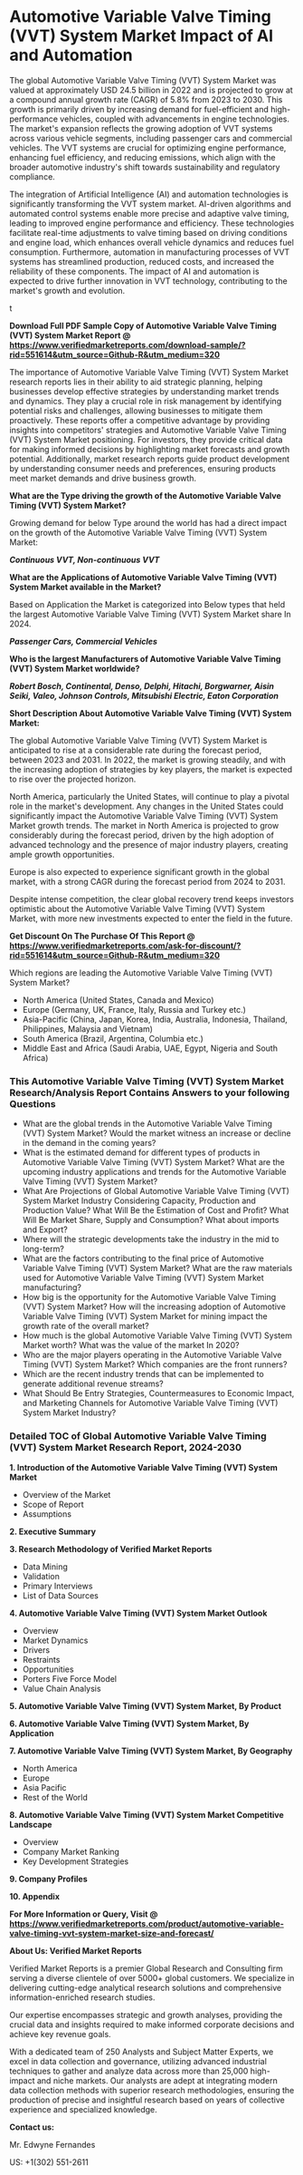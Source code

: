 <meta name="title" content="Global Automotive Variable Valve Timing (VVT) System Market Impact of AI and Automation"><meta name="description" content="The global Automotive Variable Valve Timing (VVT) System Market was valued at approximately USD 24.5 billion in 2022 and is projected to grow at a compound annual grow"><meta name="title" content="Automotive Variable Valve Timing (VVT) System Market Size, Share, Scope, Trends, Growth, Opportunities, Analysis, Forecast"><h1>Automotive Variable Valve Timing (VVT) System Market Impact of AI and Automation</h1><p>The global Automotive Variable Valve Timing (VVT) System Market was valued at approximately USD 24.5 billion in 2022 and is projected to grow at a compound annual growth rate (CAGR) of 5.8% from 2023 to 2030. This growth is primarily driven by increasing demand for fuel-efficient and high-performance vehicles, coupled with advancements in engine technologies. The market's expansion reflects the growing adoption of VVT systems across various vehicle segments, including passenger cars and commercial vehicles. The VVT systems are crucial for optimizing engine performance, enhancing fuel efficiency, and reducing emissions, which align with the broader automotive industry's shift towards sustainability and regulatory compliance.</p><p>The integration of Artificial Intelligence (AI) and automation technologies is significantly transforming the VVT system market. AI-driven algorithms and automated control systems enable more precise and adaptive valve timing, leading to improved engine performance and efficiency. These technologies facilitate real-time adjustments to valve timing based on driving conditions and engine load, which enhances overall vehicle dynamics and reduces fuel consumption. Furthermore, automation in manufacturing processes of VVT systems has streamlined production, reduced costs, and increased the reliability of these components. The impact of AI and automation is expected to drive further innovation in VVT technology, contributing to the market's growth and evolution.</p>t</p><p id="" class=""><strong>Download Full PDF Sample Copy of Automotive Variable Valve Timing (VVT) System Market Report @ <a href="https://www.verifiedmarketreports.com/download-sample/?rid=551614&utm_source=Github-R&utm_medium=320" target="_blank">https://www.verifiedmarketreports.com/download-sample/?rid=551614&utm_source=Github-R&utm_medium=320</a></strong></p><p>The importance of&nbsp;Automotive Variable Valve Timing (VVT) System Market research reports lies in their ability to aid strategic planning, helping businesses develop effective strategies by understanding market trends and dynamics. They play a crucial role in risk management by identifying potential risks and challenges, allowing businesses to mitigate them proactively. These reports offer a competitive advantage by providing insights into competitors' strategies and Automotive Variable Valve Timing (VVT) System Market positioning. For investors, they provide critical data for making informed decisions by highlighting market forecasts and growth potential. Additionally, market research reports guide product development by understanding consumer needs and preferences, ensuring products meet market demands and drive business growth.</p><p><strong>What are the&nbsp;Type driving the growth of the Automotive Variable Valve Timing (VVT) System Market?</strong></p><p id="" class="">Growing demand for below Type around the world has had a direct impact on the growth of the Automotive Variable Valve Timing (VVT) System Market:</p><em><strong>Continuous VVT, Non-continuous VVT</strong></em></p><strong>What are the&nbsp;Applications&nbsp;of Automotive Variable Valve Timing (VVT) System Market available in the Market?</strong></p><p id="" class="">Based on Application the Market is categorized into Below types that held the largest Automotive Variable Valve Timing (VVT) System Market share In 2024.</p><em><strong>Passenger Cars, Commercial Vehicles</strong></em></p><strong>Who is the largest Manufacturers of Automotive Variable Valve Timing (VVT) System Market worldwide?</strong></p><p><em><strong>Robert Bosch, Continental, Denso, Delphi, Hitachi, Borgwarner, Aisin Seiki, Valeo, Johnson Controls, Mitsubishi Electric, Eaton Corporation</strong></em></p><p id="" class=""><strong>Short Description About Automotive Variable Valve Timing (VVT) System Market:</strong></p><p>The global Automotive Variable Valve Timing (VVT) System Market is anticipated to rise at a considerable rate during the forecast period, between 2023 and 2031. In 2022, the market is growing steadily, and with the increasing adoption of strategies by key players, the market is expected to rise over the projected horizon.</p><p>North America, particularly the United States, will continue to play a pivotal role in the market's development. Any changes in the United States could significantly impact the Automotive Variable Valve Timing (VVT) System Market growth trends. The market in North America is projected to grow considerably during the forecast period, driven by the high adoption of advanced technology and the presence of major industry players, creating ample growth opportunities.</p><p>Europe is also expected to experience significant growth in the global market, with a strong CAGR during the forecast period from 2024 to 2031.</p><p>Despite intense competition, the clear global recovery trend keeps investors optimistic about the Automotive Variable Valve Timing (VVT) System Market, with more new investments expected to enter the field in the future.</p><p id="" class=""><strong>Get Discount On The Purchase Of This Report @ <a href="https://www.verifiedmarketreports.com/ask-for-discount/?rid=551614&utm_source=Github-R&utm_medium=320" target="_blank">https://www.verifiedmarketreports.com/ask-for-discount/?rid=551614&utm_source=Github-R&utm_medium=320</a></strong></p>Which regions are leading the Automotive Variable Valve Timing (VVT) System Market?</p><ul><li>North America (United States, Canada and Mexico)</li><li>Europe (Germany, UK, France, Italy, Russia and Turkey etc.)</li><li>Asia-Pacific (China, Japan, Korea, India, Australia, Indonesia, Thailand, Philippines, Malaysia and Vietnam)</li><li>South America (Brazil, Argentina, Columbia etc.)</li><li>Middle East and Africa (Saudi Arabia, UAE, Egypt, Nigeria and South Africa)</li></ul><h3 id="" class="">This Automotive Variable Valve Timing (VVT) System Market Research/Analysis Report Contains Answers to your following Questions</h3><ul><li>What are the global trends in the Automotive Variable Valve Timing (VVT) System Market? Would the market witness an increase or decline in the demand in the coming years?</li><li>What is the estimated demand for different types of products in Automotive Variable Valve Timing (VVT) System Market? What are the upcoming industry applications and trends for the Automotive Variable Valve Timing (VVT) System Market?</li><li>What Are Projections of Global Automotive Variable Valve Timing (VVT) System Market Industry Considering Capacity, Production and Production Value? What Will Be the Estimation of Cost and Profit? What Will Be Market Share, Supply and Consumption? What about imports and Export?</li><li>Where will the strategic developments take the industry in the mid to long-term?</li><li>What are the factors contributing to the final price of Automotive Variable Valve Timing (VVT) System Market? What are the raw materials used for Automotive Variable Valve Timing (VVT) System Market manufacturing?</li><li>How big is the opportunity for the Automotive Variable Valve Timing (VVT) System Market? How will the increasing adoption of Automotive Variable Valve Timing (VVT) System Market for mining impact the growth rate of the overall market?</li><li>How much is the global Automotive Variable Valve Timing (VVT) System Market worth? What was the value of the market In 2020?</li><li>Who are the major players operating in the Automotive Variable Valve Timing (VVT) System Market? Which companies are the front runners?</li><li>Which are the recent industry trends that can be implemented to generate additional revenue streams?</li><li>What Should Be Entry Strategies, Countermeasures to Economic Impact, and Marketing Channels for Automotive Variable Valve Timing (VVT) System Market Industry?</li></ul><h3 id="" class="">Detailed TOC of Global Automotive Variable Valve Timing (VVT) System Market Research Report, 2024-2030</h3><p id="" class=""><strong>1. Introduction of the Automotive Variable Valve Timing (VVT) System Market</strong></p><ul><li>Overview of the Market</li><li>Scope of Report</li><li>Assumptions</li></ul><p id="" class=""><strong>2. Executive Summary</strong></p><p id="" class=""><strong>3. Research Methodology of Verified Market Reports</strong></p><ul><li>Data Mining</li><li>Validation</li><li>Primary Interviews</li><li>List of Data Sources</li></ul><p id="" class=""><strong>4. Automotive Variable Valve Timing (VVT) System Market Outlook</strong></p><ul><li>Overview</li><li>Market Dynamics</li><li>Drivers</li><li>Restraints</li><li>Opportunities</li><li>Porters Five Force Model</li><li>Value Chain Analysis</li></ul><p id="" class=""><strong>5. Automotive Variable Valve Timing (VVT) System Market, By Product</strong></p><p id="" class=""><strong>6. Automotive Variable Valve Timing (VVT) System Market, By Application</strong></p><p id="" class=""><strong>7. Automotive Variable Valve Timing (VVT) System Market, By Geography</strong></p><ul><li>North America</li><li>Europe</li><li>Asia Pacific</li><li>Rest of the World</li></ul><p id="" class=""><strong>8. Automotive Variable Valve Timing (VVT) System Market Competitive Landscape</strong></p><ul><li>Overview</li><li>Company Market Ranking</li><li>Key Development Strategies</li></ul><p id="" class=""><strong>9. Company Profiles</strong></p><p id="" class=""><strong>10. Appendix</strong></p><p id="" class=""><strong>For More Information or Query, Visit @ <a href="https://www.verifiedmarketreports.com/product/automotive-variable-valve-timing-vvt-system-market-size-and-forecast/" target="_blank">https://www.verifiedmarketreports.com/product/automotive-variable-valve-timing-vvt-system-market-size-and-forecast/</a></strong></p><p id="" class=""><strong>About Us: Verified Market Reports</strong></p><p id="" class="">Verified Market Reports is a premier Global Research and Consulting firm serving a diverse clientele of over 5000+ global customers. We specialize in delivering cutting-edge analytical research solutions and comprehensive information-enriched research studies.</p><p id="" class="">Our expertise encompasses strategic and growth analyses, providing the crucial data and insights required to make informed corporate decisions and achieve key revenue goals.</p><p id="" class="">With a dedicated team of 250 Analysts and Subject Matter Experts, we excel in data collection and governance, utilizing advanced industrial techniques to gather and analyze data across more than 25,000 high-impact and niche markets. Our analysts are adept at integrating modern data collection methods with superior research methodologies, ensuring the production of precise and insightful research based on years of collective experience and specialized knowledge.</p><p id="" class=""><strong>Contact us:</strong></p><p id="" class="">Mr. Edwyne Fernandes</p><p id="" class="">US: +1(302) 551-2611</p>